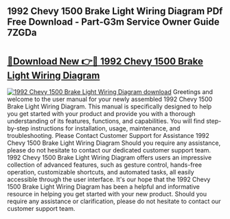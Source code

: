 ## 1992 Chevy 1500 Brake Light Wiring Diagram PDf Free Download - Part-G3m Service Owner Guide 7ZGDa

# <h2><a href="http://dfk88a3.blite.top/?on=1992+Chevy+1500+Brake+Light+Wiring+Diagram">🔗Download New 👉🔴 1992 Chevy 1500 Brake Light Wiring Diagram</a></h2>

[![1992 Chevy 1500 Brake Light Wiring Diagram download](https://i.imgur.com/lujVjoI.png)](http://dfk88a3.blite.top/?on=1992+Chevy+1500+Brake+Light+Wiring+Diagram)
Greetings and welcome to the user manual for your newly assembled 1992 Chevy 1500 Brake Light Wiring Diagram. This manual is specifically designed to help you get started with your product and provide you with a thorough understanding of its features, functions, and capabilities. You will find step-by-step instructions for installation, usage, maintenance, and troubleshooting. Please Contact Customer Support for Assistance 1992 Chevy 1500 Brake Light Wiring Diagram Should you require any assistance, please do not hesitate to contact our dedicated customer support team. 1992 Chevy 1500 Brake Light Wiring Diagram offers users an impressive collection of advanced features, such as gesture control, hands-free operation, customizable shortcuts, and automated tasks, all easily accessible through the user interface. It's our hope that the 1992 Chevy 1500 Brake Light Wiring Diagram has been a helpful and informative resource in helping you get started with your new product. Should you require any assistance or clarification, please do not hesitate to contact our customer support team.
